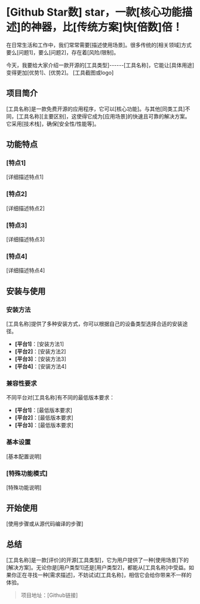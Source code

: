 # [Github Star数] star，一款[核心功能描述]的神器，比[传统方案]快[倍数]倍！

在日常生活和工作中，我们常常需要[描述使用场景]。很多传统的[相关领域]方式要么[问题1]，要么[问题2]，存在着[风险/限制]。

今天，我要给大家介绍一款开源的[工具类型]------[工具名称]，它能让[具体用途]变得更加[优势1]、[优势2]。
[工具截图或logo]

## 项目简介

[工具名称]是一款免费开源的应用程序，它可以[核心功能]。与其他[同类工具]不同，[工具名称][主要区别]，这使得它成为[应用场景]的快速且可靠的解决方案。它采用[技术栈]，确保[安全性/性能等]。

## 功能特点

### [特点1]

[详细描述特点1]

### [特点2]

[详细描述特点2]

### [特点3]

[详细描述特点3]

### [特点4]

[详细描述特点4]

## 安装与使用

### 安装方法

[工具名称]提供了多种安装方式，你可以根据自己的设备类型选择合适的安装途径。

+ **[平台1]**：[安装方法1]
+ **[平台2]**：[安装方法2]
+ **[平台3]**：[安装方法3]
+ **[平台4]**：[安装方法4]

### 兼容性要求

不同平台对[工具名称]有不同的最低版本要求：

+ **[平台1]**：[最低版本要求]
+ **[平台2]**：[最低版本要求]
+ **[平台3]**：[最低版本要求]

### 基本设置

[基本配置说明]

### [特殊功能模式]

[特殊功能说明]

## 开始使用

[使用步骤或从源代码编译的步骤]

## 总结

[工具名称]是一款[评价]的开源[工具类型]，它为用户提供了一种[使用场景]下的[解决方案]。无论你是[用户类型1]还是[用户类型2]，都能从[工具名称]中受益。如果你正在寻找一种[需求描述]，不妨试试[工具名称]，相信它会给你带来不一样的体验。
> 项目地址：[Github链接]